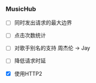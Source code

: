 ### MusicHub


- [ ] 同时发出请求的最大边界
- [ ] 点击次数统计
- [ ] 对歌手别名的支持 周杰伦 -> Jay
- [ ] 降低请求时延



- [X] 使用HTTP2
